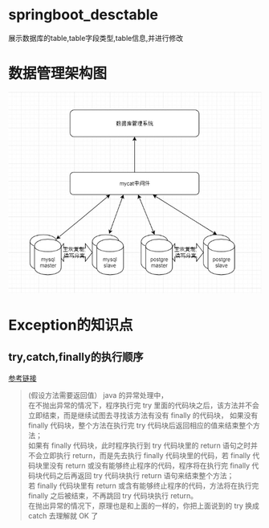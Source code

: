 # springboot_desctable
展示数据库的table,table字段类型,table信息,并进行修改
# 数据管理架构图
![](pic/Snipaste_2019-06-28_16-10-56.jpg)
# Exception的知识点
## try,catch,finally的执行顺序
[参考链接](http://www.blogjava.net/fancydeepin/archive/2012/07/08/java_try-catch-finally.html)

>(假设方法需要返回值）
java 的异常处理中，  
在不抛出异常的情况下，程序执行完 try 里面的代码块之后，该方法并不会立即结束，而是继续试图去寻找该方法有没有 finally 的代码块，
如果没有 finally 代码块，整个方法在执行完 try 代码块后返回相应的值来结束整个方法；  
如果有 finally 代码块，此时程序执行到 try 代码块里的 return 语句之时并不会立即执行 return，而是先去执行 finally 代码块里的代码，若 finally 代码块里没有 return 或没有能够终止程序的代码，程序将在执行完 finally 代码块代码之后再返回 try 代码块执行 return 语句来结束整个方法；  
若 finally 代码块里有 return 或含有能够终止程序的代码，方法将在执行完 finally 之后被结束，不再跳回 try 代码块执行 return。  
>在抛出异常的情况下，原理也是和上面的一样的，你把上面说到的 try 换成 catch 去理解就 OK 了

